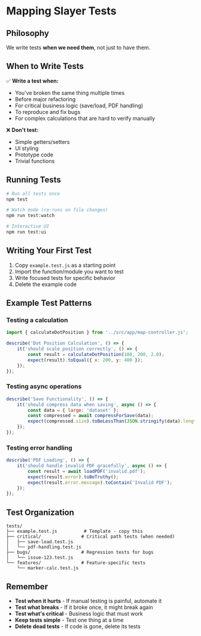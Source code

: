 # Mapping Slayer Tests

## Philosophy

We write tests **when we need them**, not just to have them.

## When to Write Tests

✅ **Write a test when:**

- You've broken the same thing multiple times
- Before major refactoring
- For critical business logic (save/load, PDF handling)
- To reproduce and fix bugs
- For complex calculations that are hard to verify manually

❌ **Don't test:**

- Simple getters/setters
- UI styling
- Prototype code
- Trivial functions

## Running Tests

```bash
# Run all tests once
npm test

# Watch mode (re-runs on file changes)
npm run test:watch

# Interactive UI
npm run test:ui
```

## Writing Your First Test

1. Copy `example.test.js` as a starting point
2. Import the function/module you want to test
3. Write focused tests for specific behavior
4. Delete the example code

## Example Test Patterns

### Testing a calculation

```javascript
import { calculateDotPosition } from '../src/app/map-controller.js';

describe('Dot Position Calculation', () => {
    it('should scale position correctly', () => {
        const result = calculateDotPosition(100, 200, 2.0);
        expect(result).toEqual({ x: 200, y: 400 });
    });
});
```

### Testing async operations

```javascript
describe('Save Functionality', () => {
    it('should compress data when saving', async () => {
        const data = { large: 'dataset' };
        const compressed = await compressForSave(data);
        expect(compressed.size).toBeLessThan(JSON.stringify(data).length);
    });
});
```

### Testing error handling

```javascript
describe('PDF Loading', () => {
    it('should handle invalid PDF gracefully', async () => {
        const result = await loadPDF('invalid.pdf');
        expect(result.error).toBeTruthy();
        expect(result.error.message).toContain('Invalid PDF');
    });
});
```

## Test Organization

```
tests/
├── example.test.js          # Template - copy this
├── critical/               # Critical path tests (when needed)
│   ├── save-load.test.js
│   └── pdf-handling.test.js
├── bugs/                   # Regression tests for bugs
│   └── issue-123.test.js
└── features/               # Feature-specific tests
    └── marker-calc.test.js
```

## Remember

- **Test when it hurts** - If manual testing is painful, automate it
- **Test what breaks** - If it broke once, it might break again
- **Test what's critical** - Business logic that must work
- **Keep tests simple** - Test one thing at a time
- **Delete dead tests** - If code is gone, delete its tests
